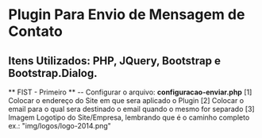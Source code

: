 # Plugin Para Envio de Mensagem de Contato
## Itens Utilizados: PHP, JQuery, Bootstrap e Bootstrap.Dialog.

** FIST - Primeiro **
-- Configurar o arquivo: **configuracao-enviar.php**
	[1] Colocar o endereço do Site em que sera aplicado o Plugin
	[2] Colocar o email para o qual sera destinado o email quando o mesmo for separado
	[3] Imagem Logotipo do Site/Empresa, lembrando que é o caminho completo ex.: "img/logos/logo-2014.png"
